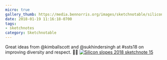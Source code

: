 ```yaml
---
micro: true
gallery_thumb: https://media.bennorris.org/images/sketchnotable/silicon-slopes-2018/silicon-slopes-2018-sketchnote-15.jpg
date: 2018-01-19 11:16:18-0700
tags:
- sketchnotes
category: Sketchnotable
---
```


Great ideas from @kimballscott and @sukhindersingh at #ssts18 on improving diversity and respect. ✍🏼 [![Silicon slopes 2018 sketchnote 15](https://media.bennorris.org/images/sketchnotable/silicon-slopes-2018/silicon-slopes-2018-sketchnote-15.jpg)](https://media.bennorris.org/images/sketchnotable/silicon-slopes-2018/silicon-slopes-2018-sketchnote-15.jpg)